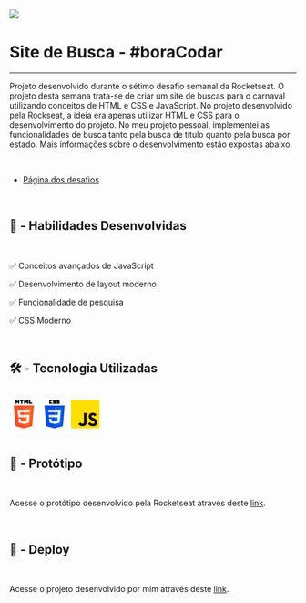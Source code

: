<link rel="stylesheet" href="style.css">
<link rel="stylesheet" href="readme.css">

<img src="./img/product card.jpg" class="imgReadme">
<h1 class="titulo">Site de Busca - #boraCodar</h1>
<hr>
<p class="texto">Projeto desenvolvido durante o sétimo desafio semanal da Rocketseat. O projeto desta semana trata-se de criar um site de buscas para o carnaval utilizando conceitos de HTML e CSS e JavaScript. No projeto desenvolvido pela Rockseat, a ideia era apenas utilizar HTML e CSS para o desenvolvimento do projeto. No meu projeto pessoal, implementei as funcionalidades de busca tanto pela busca de título quanto pela busca por estado. Mais informações sobre o desenvolvimento estão expostas abaixo.</p>
<br>
<ul>
    <li><a href="https://boracodar.dev/?utm_source=youtube&utm_medium=organic&utm_campaign=lead&utm_term=boracodar&utm_content=descricao-boracodar_desafio01">Página dos desafios</a></li>
</ul>
<br>
<h2 class="subtit">👷‍ - Habilidades Desenvolvidas</h2>
<br>
<p class="texto">✅ Conceitos avançados de JavaScript</p>
<p class="texto">✅ Desenvolvimento de layout moderno</p>
<p class="texto">✅ Funcionalidade de pesquisa</p>
<p class="texto">✅ CSS Moderno</p>
<br>
<h2 class="subtit">🛠 - Tecnologia Utilizadas</h2>
<br>
<div class="alinhamento">
    <img src="../img/html-5.png" alt="" style="width: 50px">
    <img src="../img/css-3.png" alt="" style="width: 50px">
    <img src="../img/js.png" alt="" style="width: 50px">
</div>
<br>
<h2 class="subtit">🎨 - Protótipo</h2>
<br>
<p class="texto">Acesse o protótipo desenvolvido pela Rocketseat através deste <a href="https://www.figma.com/file/rmjOhYbTfEgDLAtqpS9RQH/%23boraCodar---Desafio-7-(Community)?t=jfKtA3iyGF5pq1uD-0">link</a>.</p>
<br>
<h2 class="subtit">🔗 - Deploy</h2>
<br>
<p class="texto">Acesse o projeto desenvolvido por mim através deste <a href="https://inkevf.csb.app/">link</a>.</p>
